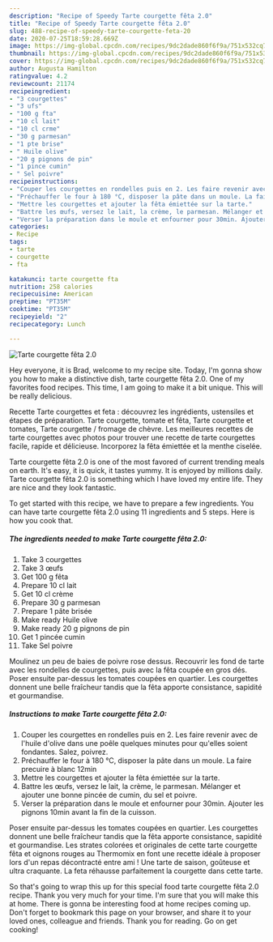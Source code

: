 ```yaml
---
description: "Recipe of Speedy Tarte courgette fêta 2.0"
title: "Recipe of Speedy Tarte courgette fêta 2.0"
slug: 488-recipe-of-speedy-tarte-courgette-feta-20
date: 2020-07-25T18:59:28.669Z
image: https://img-global.cpcdn.com/recipes/9dc2dade860f6f9a/751x532cq70/tarte-courgette-feta-20-photo-principale-de-la-recette.jpg
thumbnail: https://img-global.cpcdn.com/recipes/9dc2dade860f6f9a/751x532cq70/tarte-courgette-feta-20-photo-principale-de-la-recette.jpg
cover: https://img-global.cpcdn.com/recipes/9dc2dade860f6f9a/751x532cq70/tarte-courgette-feta-20-photo-principale-de-la-recette.jpg
author: Augusta Hamilton
ratingvalue: 4.2
reviewcount: 21174
recipeingredient:
- "3 courgettes"
- "3 ufs"
- "100 g fta"
- "10 cl lait"
- "10 cl crme"
- "30 g parmesan"
- "1 pte brise"
- " Huile olive"
- "20 g pignons de pin"
- "1 pince cumin"
- " Sel poivre"
recipeinstructions:
- "Couper les courgettes en rondelles puis en 2. Les faire revenir avec de l&#39;huile d&#39;olive dans une poêle quelques minutes pour qu&#39;elles soient fondantes. Salez, poivrez."
- "Préchauffer le four à 180 °C, disposer la pâte dans un moule. La faire precuire à blanc 12min"
- "Mettre les courgettes et ajouter la fêta émiettée sur la tarte."
- "Battre les œufs, versez le lait, la crème, le parmesan. Mélanger et ajouter une bonne pincée de cumin, du sel et poivre."
- "Verser la préparation dans le moule et enfourner pour 30min. Ajouter les pignons 10min avant la fin de la cuisson."
categories:
- Recipe
tags:
- tarte
- courgette
- fta

katakunci: tarte courgette fta 
nutrition: 258 calories
recipecuisine: American
preptime: "PT35M"
cooktime: "PT35M"
recipeyield: "2"
recipecategory: Lunch

---
```



![Tarte courgette fêta 2.0](https://img-global.cpcdn.com/recipes/9dc2dade860f6f9a/751x532cq70/tarte-courgette-feta-20-photo-principale-de-la-recette.jpg)

Hey everyone, it is Brad, welcome to my recipe site. Today, I'm gonna show you how to make a distinctive dish, tarte courgette fêta 2.0. One of my favorites food recipes. This time, I am going to make it a bit unique. This will be really delicious.

Recette Tarte courgettes et feta : découvrez les ingrédients, ustensiles et étapes de préparation. Tarte courgette, tomate et fêta, Tarte courgette et tomates, Tarte courgette / fromage de chèvre. Les meilleures recettes de tarte courgettes avec photos pour trouver une recette de tarte courgettes facile, rapide et délicieuse. Incorporez la fêta émiettée et la menthe ciselée.

Tarte courgette fêta 2.0 is one of the most favored of current trending meals on earth. It's easy, it is quick, it tastes yummy. It is enjoyed by millions daily. Tarte courgette fêta 2.0 is something which I have loved my entire life. They are nice and they look fantastic.


To get started with this recipe, we have to prepare a few ingredients. You can have tarte courgette fêta 2.0 using 11 ingredients and 5 steps. Here is how you cook that.

<!--inarticleads1-->

##### The ingredients needed to make Tarte courgette fêta 2.0:

1. Take 3 courgettes
1. Take 3 œufs
1. Get 100 g fêta
1. Prepare 10 cl lait
1. Get 10 cl crème
1. Prepare 30 g parmesan
1. Prepare 1 pâte brisée
1. Make ready  Huile olive
1. Make ready 20 g pignons de pin
1. Get 1 pincée cumin
1. Take  Sel poivre


Moulinez un peu de baies de poivre rose dessus. Recouvrir les fond de tarte avec les rondelles de courgettes, puis avec la fêta coupée en gros dés. Poser ensuite par-dessus les tomates coupées en quartier. Les courgettes donnent une belle fraîcheur tandis que la fêta apporte consistance, sapidité et gourmandise. 

<!--inarticleads2-->

##### Instructions to make Tarte courgette fêta 2.0:

1. Couper les courgettes en rondelles puis en 2. Les faire revenir avec de l&#39;huile d&#39;olive dans une poêle quelques minutes pour qu&#39;elles soient fondantes. Salez, poivrez.
1. Préchauffer le four à 180 °C, disposer la pâte dans un moule. La faire precuire à blanc 12min
1. Mettre les courgettes et ajouter la fêta émiettée sur la tarte.
1. Battre les œufs, versez le lait, la crème, le parmesan. Mélanger et ajouter une bonne pincée de cumin, du sel et poivre.
1. Verser la préparation dans le moule et enfourner pour 30min. Ajouter les pignons 10min avant la fin de la cuisson.


Poser ensuite par-dessus les tomates coupées en quartier. Les courgettes donnent une belle fraîcheur tandis que la fêta apporte consistance, sapidité et gourmandise. Les strates colorées et originales de cette tarte courgette fêta et oignons rouges au Thermomix en font une recette idéale à proposer lors d&#39;un repas décontracté entre ami ! Une tarte de saison, goûteuse et ultra craquante. La feta réhausse parfaitement la courgette dans cette tarte. 

So that's going to wrap this up for this special food tarte courgette fêta 2.0 recipe. Thank you very much for your time. I'm sure that you will make this at home. There is gonna be interesting food at home recipes coming up. Don't forget to bookmark this page on your browser, and share it to your loved ones, colleague and friends. Thank you for reading. Go on get cooking!
